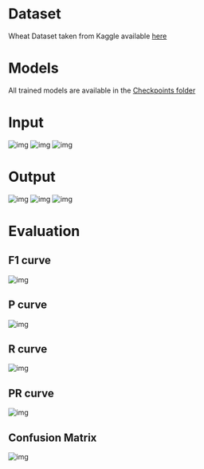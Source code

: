 # Dataset
Wheat Dataset taken from Kaggle available [here](https://www.kaggle.com/c/global-wheat-detection/data)

# Models
All trained models are available in the [Checkpoints folder](https://github.com/yesahmedyes/Detecting-Wheat-Heads-using-GWHD-Dataset/tree/main/Checkpoints)

# Input
![img](https://github.com/yesahmedyes/Detecting-Wheat-Heads-using-GWHD-Dataset/blob/main/images/ad3fea21b_inp.jpg)
![img](https://github.com/yesahmedyes/Detecting-Wheat-Heads-using-GWHD-Dataset/blob/main/images/b2de96e22_inp.jpg)
![img](https://github.com/yesahmedyes/Detecting-Wheat-Heads-using-GWHD-Dataset/blob/main/images/b77e8c906_inp.jpg)

# Output
![img](https://github.com/yesahmedyes/Detecting-Wheat-Heads-using-GWHD-Dataset/blob/main/images/ad3fea21b.jpg)
![img](https://github.com/yesahmedyes/Detecting-Wheat-Heads-using-GWHD-Dataset/blob/main/images/b2de96e22.jpg)
![img](https://github.com/yesahmedyes/Detecting-Wheat-Heads-using-GWHD-Dataset/blob/main/images/b77e8c906.jpg)

# Evaluation
## F1 curve
![img](https://github.com/yesahmedyes/Detecting-Wheat-Heads-using-GWHD-Dataset/blob/main/images/F1_curve.png)
## P curve
![img](https://github.com/yesahmedyes/Detecting-Wheat-Heads-using-GWHD-Dataset/blob/main/images/P_curve.png)
## R curve
![img](https://github.com/yesahmedyes/Detecting-Wheat-Heads-using-GWHD-Dataset/blob/main/images/R_curve.png)
## PR curve
![img](https://github.com/yesahmedyes/Detecting-Wheat-Heads-using-GWHD-Dataset/blob/main/images/PR_curve.png)
## Confusion Matrix
![img](https://github.com/yesahmedyes/Detecting-Wheat-Heads-using-GWHD-Dataset/blob/main/images/confusion_matrix.png)
